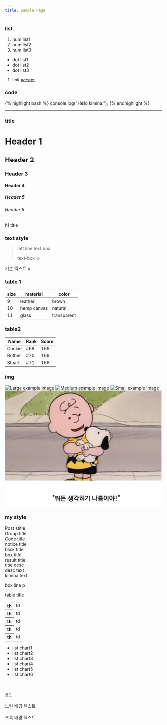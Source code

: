 ```yaml
---
title: Sample Page
---
```


### list

1. num list1
2. num list2
3. num list3

* dot list1
* dot list2
* dot list3


1. link [accent](http://ankitsultana.com/accent/documentation.html)

### code

{% highlight bash %}
console.log("Hello kimina.");
{% endhighlight %}

---

### title 

# Header 1

## Header 2

### Header 3

#### Header 4

##### Header 5

###### Header 6

h1 title

### text style

> left line text box
>
> text-box ☺


기본 텍스트 p

### table 1

size |  material    |  color
---- |  ------------|  ------------
9    | leather      | brown
10   | hemp canvas  | natural
11   | glass        | transparent

### table2

<table>
  <thead>
    <tr>
      <th>Name</th>
      <th>Rank</th>
      <th>Score</th>
    </tr>
  </thead>
  <tbody>
    <tr>
      <td>Cookie</td>
      <td>#69</td>
      <td>169</td>
    </tr>
    <tr>
      <td>Buther</td>
      <td>#70</td>
      <td>169</td>
    </tr>
    <tr>
      <td>Stuart</td>
      <td>#71</td>
      <td>168</td>
    </tr>
  </tbody>
</table>

### img 

![Large example image](http://placehold.it/800x400 "Large example image")
![Medium example image](http://placehold.it/400x200 "Medium example image")
![Small example image](http://placehold.it/200x200 "Small example image")
![example image](images/example.png)

### my style

<div class="post-stitle">Post stitle</div>
<div class="group-title">Group title</div>
<div class="code-title">Code title</div>
<div class="notice-title">notice title</div>
<div class="blick-title">blick title</div>
<div class="box-title">box title</div>
<div class="result-title">result title</div>
<div class="title-desc">title desc</div>
<div class="desc-text">desc text</div>
<div class="kimina-text">kimina text</div>
<div class="box-line">
    <p>box line p</p>
</div>
<div class="table-title">table title</div>
<table class="table-row" style="width:100%">
    <colgroup>
        <col stlye="width:30%">
        <col stlye="width:70%">
    </colgroup>
    <tbody>
        <tr>
            <th>th</th>
            <td>td</td>
        </tr>
        <tr>
            <th>th</th>
            <td>td</td>
        </tr>
        <tr>
            <th>th</th>
            <td>td</td>
        </tr>
        <tr>
            <th>th</th>
            <td>td</td>
        </tr>
        <tr>
            <th>th</th>
            <td>td</td>
        </tr>
    </tbody>
</table>
<ul class="list-chart">
    <li>list chart1</li>
    <li>list chart2</li>
    <li>list chart3</li>
    <li>list chart4</li>
    <li>list chart5</li>
    <li>list chart6</li>
</ul>
<br>
<br>
<code class="language-plaintext highlighter-rouge">코드</code>
<br>
<br>
<span class="bg-yl">노란 배경 텍스트</span>
<br>
<br>
<span class="bg-gn">초록 배경 텍스트</span>